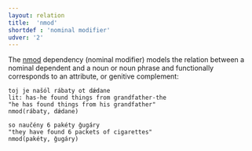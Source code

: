 ```yaml
---
layout: relation
title:  'nmod'
shortdef : 'nominal modifier'
udver: '2'
---
```



The [nmod]() dependency (nominal modifier) models the relation between a nominal dependent and a noun or noun phrase and functionally corresponds to an attribute, or genitive complement:
    
~~~ sdparse
toj je našól rábaty ot dǽdane
lit: has-he found things from grandfather-the
"he has found things from his grandfather" 
nmod(rábaty, dǽdane)  
~~~ 

~~~ sdparse
so naučény 6 pakéty ǧugáry
"they have found 6 packets of cigarettes"
nmod(pakéty, ǧugáry)
~~~
<!-- Interlanguage links updated Út 9. května 2023, 20:04:20 CEST -->
